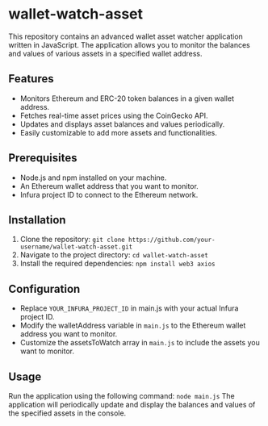# wallet-watch-asset

This repository contains an advanced wallet asset watcher application written in JavaScript. The application allows you to monitor the balances and values of various assets in a specified wallet address.

## Features

- Monitors Ethereum and ERC-20 token balances in a given wallet address.
- Fetches real-time asset prices using the CoinGecko API.
- Updates and displays asset balances and values periodically.
- Easily customizable to add more assets and functionalities.

## Prerequisites

- Node.js and npm installed on your machine.
- An Ethereum wallet address that you want to monitor.
- Infura project ID to connect to the Ethereum network.

## Installation

1. Clone the repository:
```git clone https://github.com/your-username/wallet-watch-asset.git```
2. Navigate to the project directory:
```cd wallet-watch-asset```
3. Install the required dependencies:
```npm install web3 axios``` 

## Configuration
- Replace ```YOUR_INFURA_PROJECT_ID``` in main.js with your actual Infura project ID.
- Modify the walletAddress variable in ```main.js``` to the Ethereum wallet address you want to monitor.
- Customize the assetsToWatch array in ```main.js``` to include the assets you want to monitor.

## Usage
Run the application using the following command:
```node main.js```
The application will periodically update and display the balances and values of the specified assets in the console.
